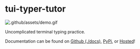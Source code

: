 # tui-typer-tutor

![.github/assets/demo.gif](https://raw.githubusercontent.com/KyleKing/tui-typing-tutor/main/.github/assets/demo.gif)

Uncomplicated terminal typing practice.

Documentation can be found on [Github (./docs)](./docs), [PyPi](https://pypi.org/project/tui_typer_tutor/), or [Hosted](https://tui-typer-tutor.kyleking.me/)!
